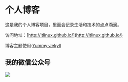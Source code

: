 # 个人博客

这是我的个人博客项目，里面会记录生活和技术的点点滴滴。


访问地址：[http://itlinux.github.io/](http://itlinux.github.io/)


博客主题使用:[Yummy-Jekyll](https://github.com/DONGChuan/Yummy-Jekyll)


## 我的微信公众号

![](引用图片地址)
